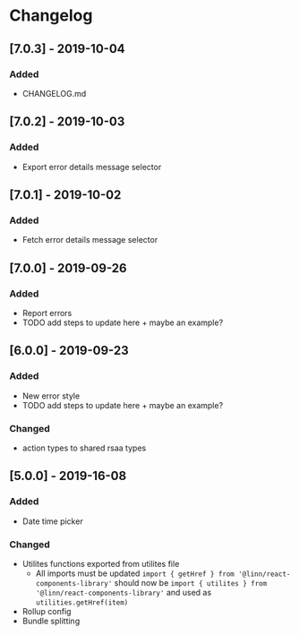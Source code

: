 # Changelog

## [7.0.3] - 2019-10-04
### Added
- CHANGELOG.md

## [7.0.2] - 2019-10-03
### Added
- Export error details message selector

## [7.0.1] - 2019-10-02
### Added
- Fetch error details message selector

## [7.0.0] - 2019-09-26
### Added
- Report errors
- TODO add steps to update here + maybe an example?

## [6.0.0] - 2019-09-23
### Added
- New error style
- TODO add steps to update here + maybe an example?

### Changed
- action types to shared rsaa types

## [5.0.0] - 2019-16-08
### Added
- Date time picker

### Changed
- Utilites functions exported from utilites file
    - All imports must be updated ```import { getHref } from '@linn/react-components-library'```  should now be ```import { utilites } from '@linn/react-components-library'``` and used as ```utilities.getHref(item)```
- Rollup config
- Bundle splitting
